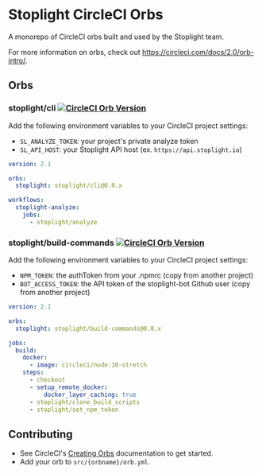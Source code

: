 # Stoplight CircleCI Orbs

A monorepo of CircleCI orbs built and used by the Stoplight team.

For more information on orbs, check out https://circleci.com/docs/2.0/orb-intro/.

## Orbs

### stoplight/cli [![CircleCI Orb Version](https://img.shields.io/badge/endpoint.svg?url=https://badges.circleci.io/orb/stoplight/cli)](https://circleci.com/orbs/registry/orb/stoplight/cli)

Add the following environment variables to your CircleCI project settings:

- `SL_ANALYZE_TOKEN`: your project's private analyze token
- `SL_API_HOST`: your Stoplight API host (ex. `https://api.stoplight.io`)

```yml
version: 2.1

orbs:
  stoplight: stoplight/cli@0.0.x

workflows:
  stoplight-analyze:
    jobs:
      - stoplight/analyze
```

### stoplight/build-commands [![CircleCI Orb Version](https://img.shields.io/badge/endpoint.svg?url=https://badges.circleci.io/orb/stoplight/build-commands)](https://circleci.com/orbs/registry/orb/stoplight/build-commands)

Add the following environment variables to your CircleCI project settings:

- `NPM_TOKEN`: the authToken from your .npmrc (copy from another project)
- `BOT_ACCESS_TOKEN`: the API token of the stoplight-bot Github user (copy from another project)

```yml
version: 2.1

orbs:
  stoplight: stoplight/build-commands@0.0.x

jobs:
  build:
    docker:
      - image: circleci/node:10-stretch
    steps:
      - checkout
      - setup_remote_docker:
          docker_layer_caching: true
      - stoplight/clone_build_scripts
      - stoplight/set_npm_token
```

## Contributing

- See CircleCI's [Creating Orbs](https://circleci.com/docs/2.0/creating-orbs/) documentation to get started.
- Add your orb to `src/{orbname}/orb.yml`.
